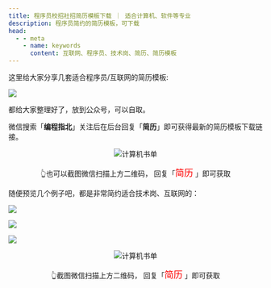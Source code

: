 ```yaml
---
title: 程序员校招社招简历模板下载 ｜ 适合计算机、软件等专业
description: 程序员简约的简历模板，可下载
head:
  - - meta
    - name: keywords
      content: 互联网、程序员、技术岗、简历、简历模板
---
```


这里给大家分享几套适合程序员/互联网的简历模板:

![](https://cdn.how2cs.cn/csguide/012500.jpg)

都给大家整理好了，放到公众号，可以自取。

微信搜索「**编程指北**」关注后在后台回复「**简历**」即可获得最新的简历模板下载链接。


<p align="center">
  <img src="https://cdn.how2cs.cn/csguide/095140.jpg" alt="计算机书单" width="auto" height="auto">
</p>

<center>👆也可以截图微信扫描上方二维码， 回复「<font face="黑体" size=4 color="red">简历</font>
」即可获取</center>


随便预览几个例子吧，都是非常简约适合技术岗、互联网的：

![](https://cdn.how2cs.cn/csguide/012628.png)

![](https://cdn.how2cs.cn/csguide/012653.jpg)

![](https://cdn.how2cs.cn/csguide/012815.jpg)



<p align="center">
  <img src="https://cdn.how2cs.cn/csguide/095140.jpg" alt="计算机书单" width="auto" height="auto">
</p>

<center>👆截图微信扫描上方二维码， 回复「<font face="黑体" size=4 color="red">简历</font>
」即可获取</center>
